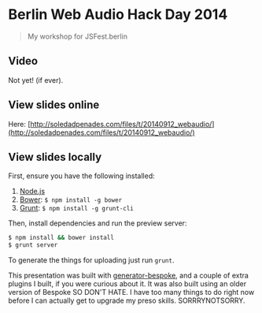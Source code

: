 # Berlin Web Audio Hack Day 2014
> My workshop for JSFest.berlin

## Video

Not yet! (if ever).

## View slides online

Here: [http://soledadpenades.com/files/t/20140912_webaudio/](http://soledadpenades.com/files/t/20140912_webaudio/)

## View slides locally

First, ensure you have the following installed:

1. [Node.js](http://nodejs.org)
2. [Bower](http://bower.io): `$ npm install -g bower`
3. [Grunt](http://gruntjs.com): `$ npm install -g grunt-cli`

Then, install dependencies and run the preview server:

```bash
$ npm install && bower install
$ grunt server
```

To generate the things for uploading just run `grunt`.

This presentation was built with [generator-bespoke](https://github.com/markdalgleish/generator-bespoke), and a couple of extra plugins I built, if you were curious about it. It was also built using an older version of Bespoke SO DON'T HATE. I have too many things to do right now before I can actually get to upgrade my preso skills. SORRRYNOTSORRY.
